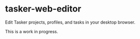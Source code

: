 # tasker-web-editor
Edit Tasker projects, profiles, and tasks in your desktop browser.

This is a work in progress.
